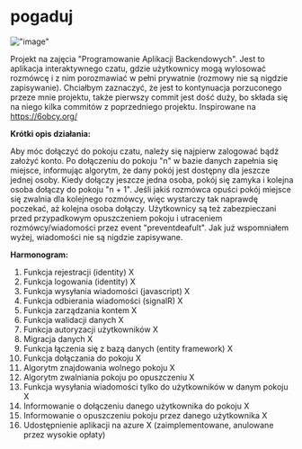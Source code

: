 # pogaduj  

!["image"](https://pbs.twimg.com/media/Fkrf5gRXkAAAjKF?format=png&name=small)

Projekt na zajęcia "Programowanie Aplikacji Backendowych". Jest to aplikacja interaktywnego czatu, gdzie użytkownicy mogą wylosować rozmówcę i z nim porozmawiać w pełni prywatnie (rozmowy nie są nigdzie zapisywanie). Chciałbym zaznaczyć, że jest to kontynuacja porzuconego przeze mnie projektu, także pierwszy commit jest dość duży, bo składa się na niego kilka commitów z poprzedniego projektu. Inspirowane na https://6obcy.org/

**Krótki opis działania:**

Aby móc dołączyć do pokoju czatu, należy się najpierw zalogować bądź założyć konto. Po dołączeniu do pokoju "n" w bazie danych zapełnia się miejsce, informując algorytm, że dany pokój jest dostępny dla jeszcze jednej osoby. Kiedy dołączy jeszcze jedna osoba, pokój się zamyka i kolejna osoba dołączy do pokoju "n + 1". Jeśli jakiś rozmówca opuści pokój miejsce się zwalnia dla kolejnego rozmówcy, więc wystarczy tak naprawdę poczekać, aż kolejna osoba dołączy. Użytkownicy są też zabezpieczani przed przypadkowym opuszczeniem pokoju i utraceniem rozmówcy/wiadomości przez event "preventdeafult". Jak już wspomniałem wyżej, wiadomości nie są nigdzie zapisywane.

**Harmonogram:**

1. Funkcja rejestracji (identity) X
2. Funkcja logowania (identity) X
3. Funkcja wysyłania wiadomości (javascript) X
4. Funkcja odbierania wiadomości (signalR) X
5. Funkcja zarządzania kontem X
6. Funkcja walidacji danych X
7. Funkcja autoryzacji użytkowników X
8. Migracja danych X
9. Funkcja łączenia się z bazą danych (entity framework) X
10. Funkcja dołączania do pokoju X
11. Algorytm znajdowania wolnego pokoju X
12. Algorytm zwalniania pokoju po opuszczeniu X
13. Funkcja wysyłania wiadomości tylko do użytkowników w danym pokoju X
14. Informowanie o dołączeniu danego użytkownika do pokoju X
15. Informowanie o opuszczeniu pokoju przez danego użytkownika X
16. Udostępnienie aplikacji na azure X (zaimplementowane, anulowane przez wysokie opłaty)

